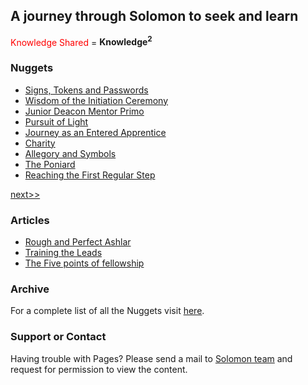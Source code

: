 ## A journey through Solomon to seek and learn

<span style="color:red">Knowledge Shared</span> = **Knowledge<sup>2</sup>**



### Nuggets
- [Signs, Tokens and Passwords](https://drive.google.com/file/d/18zSjOh1amaTE09EDBmlkX6H-QYbAyFvF/view?usp=sharing)
- [Wisdom of the Initiation Ceremony](https://drive.google.com/file/d/1Uz4otGH_WdZgo1AGLQ081jPpCgGabUl0/view?usp=sharing)
- [Junior Deacon Mentor Primo](https://drive.google.com/file/d/14RcdFYz9qGVcz7Iit4sFwPg_UwV9EqLE/view?usp=sharing)
- [Pursuit of Light](https://drive.google.com/file/d/1_TjlwXo-k2vd8zf2zsv5GpR4mPejkBJ-/view?usp=sharing)
- [Journey as an Entered Apprentice](https://drive.google.com/file/d/1SET2jRQ50w4Sw2rT6eCJe84GjIs7RJF8/view?usp=sharing)
- [Charity](https://drive.google.com/file/d/1R8h9E3H5dt13ZC1Y-3RpqJK5Gilj9OSH/view?usp=sharing)
- [Allegory and Symbols](https://drive.google.com/file/d/1huSa7NDRBUsOJdZn69A_G35hGagFFTCF/view?usp=sharing)
- [The Poniard](https://drive.google.com/file/d/1L9pE1dQ4bXO1DxC16hYRAz7m4_QykMM8/view?usp=sharing)
- [Reaching the First Regular Step](https://drive.google.com/file/d/1iwESjCmaUFpSzgB2_lMrGd_mKMtt25ey/view?usp=sharing)

  
  
[next>>](https://dglmadras.github.io/index2.html)

### Articles
- [Rough and Perfect Ashlar](https://drive.google.com/file/d/1wsKWVqiPKJBq59WJMGjUa8_MonJRpz0I/view?usp=sharing)
- [Training the Leads](https://drive.google.com/file/d/1KHwT-wOQDGrq-ECmS684kaDODAHJo1JE/view?usp=sharing)
- [The Five points of fellowship](https://drive.google.com/file/d/1J2G3bADYAYQCB8TF5stHwtL9U5EXwnw5/view?usp=sharing)


### Archive

For a complete list of all the Nuggets visit [here](https://drive.google.com/drive/folders/147uXBFWWlQIHzXuBEpQRmcC8zFldPIxi).

### Support or Contact

Having trouble with Pages? Please send a mail to  [Solomon team](mailto:asksolomon@dglofmadras.org) and request for permission to view the content.

